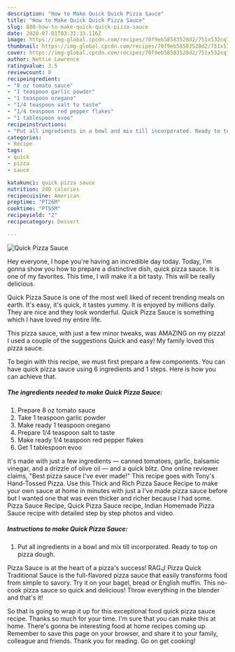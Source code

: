 ```yaml
---
description: "How to Make Quick Quick Pizza Sauce"
title: "How to Make Quick Quick Pizza Sauce"
slug: 880-how-to-make-quick-quick-pizza-sauce
date: 2020-07-01T03:31:33.116Z
image: https://img-global.cpcdn.com/recipes/70f9eb58583528d2/751x532cq70/quick-pizza-sauce-recipe-main-photo.jpg
thumbnail: https://img-global.cpcdn.com/recipes/70f9eb58583528d2/751x532cq70/quick-pizza-sauce-recipe-main-photo.jpg
cover: https://img-global.cpcdn.com/recipes/70f9eb58583528d2/751x532cq70/quick-pizza-sauce-recipe-main-photo.jpg
author: Nettie Lawrence
ratingvalue: 3.5
reviewcount: 8
recipeingredient:
- "8 oz tomato sauce"
- "1 teaspoon garlic powder"
- "1 teaspoon oregano"
- "1/4 teaspoon salt to taste"
- "1/4 teaspoon red pepper flakes"
- "1 tablespoon evoo"
recipeinstructions:
- "Put all ingredients in a bowl and mix till incorporated. Ready to top on pizza dough."
categories:
- Recipe
tags:
- quick
- pizza
- sauce

katakunci: quick pizza sauce 
nutrition: 240 calories
recipecuisine: American
preptime: "PT26M"
cooktime: "PT55M"
recipeyield: "2"
recipecategory: Dessert

---
```



![Quick Pizza Sauce](https://img-global.cpcdn.com/recipes/70f9eb58583528d2/751x532cq70/quick-pizza-sauce-recipe-main-photo.jpg)

Hey everyone, I hope you're having an incredible day today. Today, I'm gonna show you how to prepare a distinctive dish, quick pizza sauce. It is one of my favorites. This time, I will make it a bit tasty. This will be really delicious.

Quick Pizza Sauce is one of the most well liked of recent trending meals on earth. It's easy, it's quick, it tastes yummy. It is enjoyed by millions daily. They are nice and they look wonderful. Quick Pizza Sauce is something which I have loved my entire life.

This pizza sauce, with just a few minor tweaks, was AMAZING on my pizza! I used a couple of the suggestions Quick and easy! My family loved this pizza sauce.


To begin with this recipe, we must first prepare a few components. You can have quick pizza sauce using 6 ingredients and 1 steps. Here is how you can achieve that.

<!--inarticleads1-->

##### The ingredients needed to make Quick Pizza Sauce:

1. Prepare 8 oz tomato sauce
1. Take 1 teaspoon garlic powder
1. Make ready 1 teaspoon oregano
1. Prepare 1/4 teaspoon salt to taste
1. Make ready 1/4 teaspoon red pepper flakes
1. Get 1 tablespoon evoo


It&#39;s made with just a few ingredients — canned tomatoes, garlic, balsamic vinegar, and a drizzle of olive oil — and a quick blitz. One online reviewer claims, &#34;Best pizza sauce I&#39;ve ever made!&#34; This recipe goes with Tony&#39;s Hand-Tossed Pizza. Use this Thick and Rich Pizza Sauce Recipe to make your own sauce at home in minutes with just a I&#39;ve made pizza sauce before but I wanted one that was even thicker and richer because I had some. Pizza Sauce Recipe, Quick Pizza Sauce recipe, Indian Homemade Pizza Sauce recipe with detailed step by step photos and video. 

<!--inarticleads2-->

##### Instructions to make Quick Pizza Sauce:

1. Put all ingredients in a bowl and mix till incorporated. Ready to top on pizza dough.


Pizza Sauce is at the heart of a pizza&#39;s success! RAGڮ Pizza Quick Traditional Sauce is the full-flavored pizza sauce that easily transforms food from simple to savory. Try it on your bagel, bread or English muffin. This no-cook pizza sauce so quick and delicious! Throw everything in the blender and that&#39;s it! 

So that is going to wrap it up for this exceptional food quick pizza sauce recipe. Thanks so much for your time. I'm sure that you can make this at home. There's gonna be interesting food at home recipes coming up. Remember to save this page on your browser, and share it to your family, colleague and friends. Thank you for reading. Go on get cooking!
